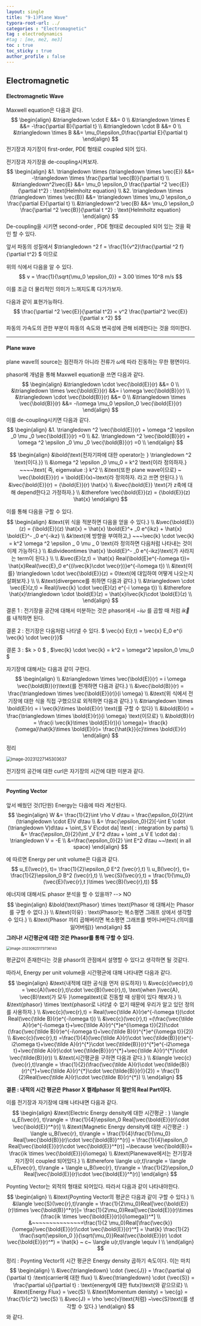 ```yaml
---
layout: single
title: "9-1)Plane Wave"
typora-root-url: ../
categories : "Electromagnetic"
tag : electrodynamics
#tag : [me, me2, me3]
toc : true
toc_sticky : true
author_profile : false
---
```

## Electromagnetic 

 #### Electromagnetic Wave

Maxwell equation은 다음과 같다.
$$
\begin{align}
&\triangledown \cdot E &&= 0
\\
&\triangledown \times E &&= -\frac{\partial B}{\partial t}
\\
&\triangledown \cdot B &&= 0
\\
&\triangledown \times B &&= \mu_0\epsilon_0\frac{\partial E}{\partial t}
\end{align}
$$
전기장과 자기장이 first-order, PDE 형태로  coupled 되어 있다.

전기장과 자기장을 de-coupling시켜보자.
$$
\begin{align}
&1. \triangledown \times (\triangledown \times \vec{E}) &&= -\triangledown \times \frac{\partial \vec{B}}{\partial t}
\\
&\triangledown^2\vec{E} &&= \mu_0 \epsilon_0 \frac{\partial ^2 \vec{E}}{\partial t^2} : \text{Helmholtz equation}
\\
&2. \triangledown \times (\triangledown \times \vec{B}) &&= \triangledown \times \mu_0 \epsilon_o \frac{\partial E}{\partial t}
\\
&\triangledown^2 \vec{B} &&= \mu_0 \epsilon_0 \frac{\partial ^2 \vec{B}}{\partial t ^2} : \text{Helmholtz equation}
\end{align}
$$
De-coupling을 시키면 second-order , PDE 형태로 decoupled 되어 있는 것을 확인 할 수 있다.

앞서 파동의 성질에서 $\triangledown ^2 f = \frac{1}{v^2}\frac{\partial ^2 f}{\partial t^2} $ 이므로

위의 식에서 다음을 알 수 있다.
$$
v = \frac{1}{\sqrt{\mu_0 \epsilon_0}} = 3.00 \times 10^8 m/s
$$

이를 조금 더 물리적인 의미가 느껴지도록 다가가보자.

다음과 같이 표현가능하다.
$$
\frac{\partial ^2 \vec{E}}{\partial t^2} = v^2 \frac{\partial^2 \vec{E}}{\partial x ^2}
$$
파동의 가속도의 관한 부분이 파동의 속도와 변곡성에 관해 비례한다는 것을 의미한다.

---

#### Plane wave

plane wave의 source는 점전하가 아니라 전류가 $\omega$에 따라 진동하는 무한 평면이다.

phasor에 개념을 통해 Maxwell equation을 쓰면 다음과 같다.
$$
\begin{align}
&\triangledown \cdot \vec{\bold{E}}(r) &&= 0
\\
&\triangledown \times \vec{\bold{E}}(r) &&= i \omega \vec{\bold{B}}(r)
\\
&\triangledown \cdot \vec{\bold{B}}(r) &&= 0
\\
&\triangledown \times \vec{\bold{B}}(r) &&= -i\omega \mu_0 \epsilon_0 \vec{\bold{E}}(r)
\end{align}
$$
이를 de-coupling시키면 다음과 같다.
$$
\begin{align}
&1. \triangledown ^2 \vec{\bold{E}}(r) + \omega ^2 \epsilon _0 \mu _0 \vec{\bold{E}}(r) =0
\\
&2. \triangledown ^2 \vec{\bold{B}}(r) + \omega ^2 \epsilon _0 \mu _0 \vec{\bold{B}}(r) =0
\\
\end{align}
$$

$$
\begin{align}
&\bold{\text{전자기파에 대한 operator는 } \triangledown ^2 \text{이다.}}
\\
&\omega ^2 \epsilon _0 \mu_0  = k^2 \text{이라 정의하자.} ~~~~\text{ 즉, eigenvalue :} k^2
\\
&\text{또한 plane wave이므로} ~ \vec{\bold{E}}(r) = \bold{E}(x)~\text{라 정의하자. 라고 쓰면 안된다.}
\\
&\vec{\bold{E}}(r) = {\bold{E}}(r) \hat{x}
\\
&\vec{\bold{E}} \text{가 z축에 대해 depend한다고 가정하자.}
\\
&\therefore \vec{\bold{E}}(z) = {\bold{E}}(z) \hat{x}
\end{align}
$$

이를 통해 다음을 구할 수 있다.
$$
\begin{align}
&\text{위 식을 적분하면 다음을 얻을 수 있다.}
\\
&\vec{\bold{E}}(z) = {\bold{E}}(z) \hat{x} = \hat{x} \bold{E}^+ _0 e^{ikz} +  \hat{x} \bold{E}^- _0 e^{-ikz} 
\\
&k\text{에 방향을 부여하고,} ~~~\vec{k} \cdot \vec{k} = k^2 \omega ^2 \epsilon _ 0 \mu _ 0 \text{라 정의하면 다음처럼 나타내는 것이 이제 가능하다.}
\\
&\divideontimes \hat{x} \bold{E}^- _0 e^{-ikz}\text{가 사라지는 term이 된다.}
\\
\\
&\vec{E}(z,t) = \hat{x} Real(\bold{E}e^{-i\omega t})= \hat{x}Real(\vec{E}_0 e^{(i\vec{k}\cdot \vec{r})}e^{-i\omega t})
\\
&\text{이를} \triangledown \cdot \vec{\bold{E}}(z) = 0\text{에 대입하여 어떻게 나오는지 살펴보자.}
\\
\\
&\text{divergence를 취하면 다음과 같다.}
\\
&\triangledown \cdot \vec{E}(z,t) = Real(i\vec{k} \cdot \vec{E}(z) e^{-i \omega t})
\\
&\therefore \hat{x}\triangledown \cdot \bold{E}(z) = \hat{x}i\vec{k}\cdot \bold{E}(z)
\\
\end{align}
$$
결론 1 : 전기장을 공간에 대해서 미분하는 것은 phasor에서 $-i \omega$ 를 곱할 때 처럼 $i\vec{k}$ 를 내적하면 된다.

결론 2 : 전기장은 다음처럼 나타낼 수 있다. $ \vec{x} E(r,t) = \vec{x} E_0 e^{i \vec{k} \cdot \vec{r}}$

결론 3 : $k > 0 $ , $\vec{k} \cdot \vec{k} = k^2 = \omega^2 \epsilon_0 \mu_0 $



자기장에 대해서는 다음과 같이 구한다.
$$
\begin{align}
\\
&\triangledown \times \vec{\bold{E}}(r) = i \omega \vec{\bold{B}}(r)\text{를 전개하면 다음과 같다.}
\\
&\vec{\bold{B}}(r) = \frac{\triangledown \times \vec{\bold{E}}(r)}{i \omega}
\\
&\text{위 식에서 전기장에 대한 식을 직접 구했으므로 외적하면 다음과 같다.}
\\
&\triangledown \times \bold{E}(r) = i \vec{k}\times \bold{E}(r) \text{를 구할 수 있다}
\\ 
&\bold{B}(r) = \frac{\triangledown \times \bold{E}(r)}{i \omega} \text{이므로}
\\
&\bold{B}(r) = \frac{i \vec{k}\times \bold{E}(r)}{i \omega}= \frac{k}{\omega}\hat{k}\times \bold{E}(r)= \frac{\hat{k}}{c}\times \bold{E}(r)
\end{align}
$$

정리

<img src="/images/9. Plane wave/image-20231227145303637.png" alt="image-20231227145303637" style="zoom:80%;" />

전기장의 공간에 대한 curl은 자기장의 시간에 대한 미분과 같다.

---

#### Poynting Vector

앞서 배웠던 것(1단원) Energy는 다음에 따라 계산된다.
$$
\begin{align}
W &= \frac{1}{2}\int \rho V d\tau = \frac{\epsilon_0}{2}\int (\triangledown \cdot E)V d\tau 
\\
&= \frac{\epsilon_0}{2}[-\int E \cdot (\triangledown V)d\tau + \oint_S V E\cdot da] \text{ : integration by parts}
\\
&= \frac{\epsilon_0}{2}(\int _V E^2 d\tau + \oint _s V E \cdot da) : \triangledown V = -E 
\\
&=\frac{\epsilon_0}{2} \int E^2 d\tau ~~\text{ in all space}
\end{align}
$$


에 따르면 Energy per unit volume은 다음과 같다.
$$
u_E(\vec{r}, t)= \frac{1}{2}\epsilon_0 E^2 (\vec{r},t)
\\
u_B(\vec{r}, t)= \frac{1}{2}\epsilon_0 B^2 (\vec{r},t)
\\
\vec{S}(\vec{r},t) = \frac{1}{\mu_0}(\vec{E}(\vec{r},t )\times \vec{B}(\vec{r},t))
$$

에너지에 대해서도 phasor 분석을 할 수 있을까? --> NO
$$
\begin{align}
&\bold{\text{Phasor} \times \text{Phasor 에 대해서는 Phasor를 구할 수 없다.}}
\\
&\text{이유} : \text{Phasor는 복소평면 그래프 상에서 생각할 수 있다.}
\\
&\text{Phasor 끼리 곱해버리면 복소평면 그래프를 벗어나버린다.(의미를 잃어버림)}
\end{align}
$$
**그러나! 시간평균에 대한 것은 Phasor를 통해 구할 수 있다.**

<img src="/images/2022-12-02-Plane wave/image-20230625173736143.png" alt="image-20230625173736143" style="zoom:67%;" />

평균값이 존재한다는 것을 phasor의 관점에서 설명할 수 있다고 생각하면 될 것같다.

따라서, Energy per unit volume을 시간평균에 대해 나타내면 다음과 같다.
$$
\begin{align}
&\text{내적에 대한 공식을 먼저 유도하자}
\\
&\vec{c}(\vec{r},t) = \vec{A}(\vec{r},t)\cdot \vec{B}(\vec{r},t), \text{when }\vec{A}, \vec{B}\text{가 모두 }\omega\text{로 진동할 때 상황이 있다 해보자.}
\\
&\text{phasor} \times \text{phasor로 나타낼 수 없기 때문에 우리가 알고 있던 정의를 사용하자.}
\\
&\vec{c}(\vec{r},t) = Real(\vec{\tilde A}(r)e^{-i\omega t})\cdot Real(\vec{\tilde B}(r)e^{-i\omega t})
\\
&\vec{c}(\vec{r},t) =(\frac{\vec{\tilde A}(r)e^{-i\omega t}+\vec{\tilde A}(r)^{*}e^{i\omega t}}{2})\cdot (\frac{\vec{\tilde B}(r)e^{-i\omega t}+\vec{\tilde B}(r)^{*}e^{i\omega t}}{2})
\\
&\vec{c}(\vec{r},t) =\frac{1}{4}(\vec{\tilde A}(r)\cdot \vec{\tilde{B}}(r)e^{-i2\omega t}+\vec{\tilde A}(r)^{*}\cdot \vec{\tilde{B}}(r)^{*}e^{-i2\omega t}+\vec{\tilde A}(r)\cdot \vec{\tilde{B}}(r)^{*}+\vec{\tilde A}(r)^{*}\cdot \vec{\tilde{B}}(r)) 
\\
&\text{시간평균을 구하면 다음과 같다.}
\\
&\langle \vec{c}(\vec{r},t)\rangle = \frac{1}{2}(\frac{\vec{\tilde A}(r)\cdot \vec{\tilde{B}}(r)^{*}+\vec{\tilde A}(r)^{*}\cdot \vec{\tilde{B}}(r)}{2}) = \frac{1}{2}Real(\vec{\tilde A}(r)\cdot \vec{\tilde B}(r)^{*})
\\
\end{align}
$$

**결론 : 내적의 시간 평균은 Phasor X 켤레phasor 의 절반의 Real Part이다.**

이를 전기장과 자기장에 대해 나타내면 다음과 같다.
$$
\begin{align}
&\text{Electric Energy density에 대한 시간평균 : } \langle u_E(\vec{r}, t)\rangle = \frac{1}{4}\epsilon_0 Real[\vec{\bold{E}}(r)\cdot \vec{\bold{E}}^*(r)]
\\
&\text{Magnetic Energy density에 대한 시간평균 : } \langle u_B(\vec{r}, t)\rangle = \frac{1}{4}\frac{1}{\mu_0} Real[\vec{\bold{B}}(r)\cdot \vec{\bold{B}}^*(r)] = \frac{1}{4}\epsilon_0 Real[\vec{\bold{E}}(r)\cdot \vec{\bold{E}}^*(r)] ~\because \vec{\bold{B}}= \frac{ik \times \vec{\bold{E}}}{i\omega}
\\
&\text{Planewave에서는 전기장과 자기장이 coupled 되어있다.}
\\
&\therefore \langle u(r,t)\rangle = \langle u_E(\vec{r}, t)\rangle + \langle u_B(\vec{r}, t)\rangle = \frac{1}{2}\epsilon_0 Real[\vec{\bold{E}}(r)\cdot \vec{\bold{E}}^*(r)] 
\end{align}
$$



Poynting Vector는 외적의 형태로 되어있다. 따라서 다음과 같이 나타내야한다.
$$
\begin{align}
\\
&\text{Poynting Vector의 평균은 다음과 같이 구할 수 있다.}
\\
&\langle \vec{S}(\vec{r},t)\rangle  = \frac{1}{2\mu_0}Real[\vec{\bold{E}}(r)\times \vec{\bold{B}}^*(r)]= \frac{1}{2\mu_0}Real[\vec{\bold{E}}(r)\times (\frac{ik \times \vec{\bold{E}}(r)}{i\omega})^*]
\\
&~~~~~~~~~~~~~~=\frac{1}{2 \mu_0}Real[\frac{\vec{k}}{\omega}\vec{\bold{E}}(r)\cdot \vec{\bold{E}}(r)^*] = \hat{k} \frac{1}{2} \frac{\sqrt{\epsilon_0 }}{\sqrt{\mu_0}}Real(\vec{\bold{E}}(r) \cdot \vec{\bold{E}}(r)^*) =  \hat{k} ~ c~ \langle u(r,t)\rangle \equiv I
\\
\end{align}
$$


정리 : Poynting Vector의 시간 평균은 Energy density 곱하기 속도이다. 이는 마치 
$$
\begin{align}
\\
&\vec{\triangledown} \cdot {\vec{J}} = \frac{\partial q}{\partial t} :\text{carrier에 대한 flux}
\\
&\vec{\triangledown} \cdot {\vec{S}} = \frac{\partial u}{\partial t} : \text{energy에 대한 flutx}\text{와 같으므로}
\\
&\text{Energy Flux} = \vec{S}
\\
&\text{Momentum denisty} = \vec{g} = \frac{1}{c^2} \vec{S}
\\
&\vec{J} = \rho \vec{v}\text{처럼} ~\vec{S}\text{를 생각할 수 있다.}
\end{align}
$$
와 같다.